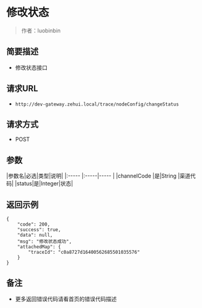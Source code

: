 # 修改状态

> 作者：luobinbin

## 简要描述

- 修改状态接口

## 请求URL
- `http://dev-gateway.zehui.local/trace/nodeConfig/changeStatus`
  
## 请求方式
- POST

## 参数

|参数名|必选|类型|说明|
|:-----  |:-----|-----                  |
|channelCode |是|String   |渠道代码|
|status|是|Integer|状态|
## 返回示例 
```
{
    "code": 200,
    "success": true,
    "data": null,
    "msg": "修改状态成功",
    "attachedMap": {
        "traceId": "c0a8727d16400562685501035576"
    }
}
```

## 备注 

- 更多返回错误代码请看首页的错误代码描述